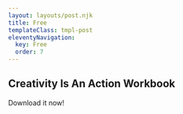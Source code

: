 ```yaml
---
layout: layouts/post.njk
title: Free
templateClass: tmpl-post
eleventyNavigation:
  key: Free
  order: 7
---
```


## Creativity Is An Action Workbook

Download it now!
